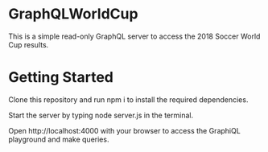 # GraphQLWorldCup
This is a simple read-only GraphQL server to access the 2018 Soccer World Cup results.

# Getting Started
Clone this repository and run npm i to install the required dependencies.

Start the server by typing node server.js in the terminal.

Open http://localhost:4000 with your browser to access the GraphiQL playground and make queries.

